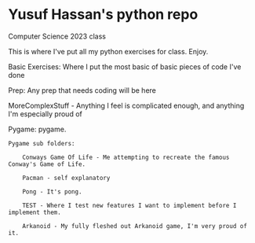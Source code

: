 # Yusuf Hassan's python repo
Computer Science 2023 class

This is where I've put all my python exercises for class. Enjoy. 

Basic Exercises:
Where I put the most basic of basic pieces of code I've done

Prep:
Any prep that needs coding will be here

MoreComplexStuff - 
Anything I feel is complicated enough, and anything I'm especially proud of

Pygame:
pygame. 
    
    Pygame sub folders:
    
        Conways Game Of Life - Me attempting to recreate the famous Conway's Game of Life. 

        Pacman - self explanatory

        Pong - It's pong.

        TEST - Where I test new features I want to implement before I implement them.
        
        Arkanoid - My fully fleshed out Arkanoid game, I'm very proud of it. 
